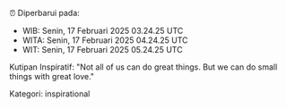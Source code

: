 ⏰ Diperbarui pada:
- WIB: Senin, 17 Februari 2025 03.24.25 UTC
- WITA: Senin, 17 Februari 2025 04.24.25 UTC
- WIT: Senin, 17 Februari 2025 05.24.25 UTC

Kutipan Inspiratif:
"Not all of us can do great things. But we can do small things with great love."


Kategori: inspirational

